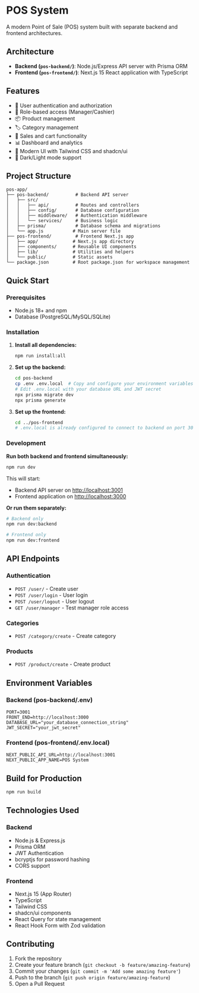 # POS System

A modern Point of Sale (POS) system built with separate backend and frontend architectures.

## Architecture

- **Backend (`pos-backend/`)**: Node.js/Express API server with Prisma ORM
- **Frontend (`pos-frontend/`)**: Next.js 15 React application with TypeScript

## Features

- 🔐 User authentication and authorization
- 👥 Role-based access (Manager/Cashier)
- 📦 Product management
- 🏷️ Category management
- 🛒 Sales and cart functionality
- 📊 Dashboard and analytics
- 🎨 Modern UI with Tailwind CSS and shadcn/ui
- 🌙 Dark/Light mode support

## Project Structure

```
pos-app/
├── pos-backend/          # Backend API server
│   ├── src/
│   │   ├── api/          # Routes and controllers
│   │   ├── config/       # Database configuration
│   │   ├── middleware/   # Authentication middleware
│   │   └── services/     # Business logic
│   ├── prisma/           # Database schema and migrations
│   └── app.js           # Main server file
├── pos-frontend/         # Frontend Next.js app
│   ├── app/             # Next.js app directory
│   ├── components/      # Reusable UI components
│   ├── lib/             # Utilities and helpers
│   └── public/          # Static assets
└── package.json         # Root package.json for workspace management
```

## Quick Start

### Prerequisites

- Node.js 18+ and npm
- Database (PostgreSQL/MySQL/SQLite)

### Installation

1. **Install all dependencies:**
   ```bash
   npm run install:all
   ```

2. **Set up the backend:**
   ```bash
   cd pos-backend
   cp .env .env.local  # Copy and configure your environment variables
   # Edit .env.local with your database URL and JWT secret
   npx prisma migrate dev
   npx prisma generate
   ```

3. **Set up the frontend:**
   ```bash
   cd ../pos-frontend
   # .env.local is already configured to connect to backend on port 3001
   ```

### Development

**Run both backend and frontend simultaneously:**
```bash
npm run dev
```

This will start:
- Backend API server on [http://localhost:3001](http://localhost:3001)
- Frontend application on [http://localhost:3000](http://localhost:3000)

**Or run them separately:**
```bash
# Backend only
npm run dev:backend

# Frontend only
npm run dev:frontend
```

## API Endpoints

### Authentication
- `POST /user/` - Create user
- `POST /user/login` - User login
- `POST /user/logout` - User logout
- `GET /user/manager` - Test manager role access

### Categories
- `POST /category/create` - Create category

### Products
- `POST /product/create` - Create product

## Environment Variables

### Backend (pos-backend/.env)
```env
PORT=3001
FRONT_END=http://localhost:3000
DATABASE_URL="your_database_connection_string"
JWT_SECRET="your_jwt_secret"
```

### Frontend (pos-frontend/.env.local)
```env
NEXT_PUBLIC_API_URL=http://localhost:3001
NEXT_PUBLIC_APP_NAME=POS System
```

## Build for Production

```bash
npm run build
```

## Technologies Used

### Backend
- Node.js & Express.js
- Prisma ORM
- JWT Authentication
- bcryptjs for password hashing
- CORS support

### Frontend
- Next.js 15 (App Router)
- TypeScript
- Tailwind CSS
- shadcn/ui components
- React Query for state management
- React Hook Form with Zod validation

## Contributing

1. Fork the repository
2. Create your feature branch (`git checkout -b feature/amazing-feature`)
3. Commit your changes (`git commit -m 'Add some amazing feature'`)
4. Push to the branch (`git push origin feature/amazing-feature`)
5. Open a Pull Request
